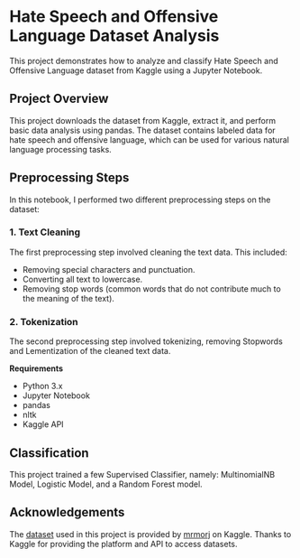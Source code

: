 # Hate Speech and Offensive Language Dataset Analysis

This project demonstrates how to analyze and classify Hate Speech and Offensive Language dataset from Kaggle using a Jupyter Notebook.

## Project Overview
This project downloads the dataset from Kaggle, extract it, and perform basic data analysis using pandas. The dataset contains labeled data for hate speech and offensive language, which can be used for various natural language processing tasks.

## Preprocessing Steps
In this notebook, I performed two different preprocessing steps on the dataset:

### 1. Text Cleaning
The first preprocessing step involved cleaning the text data. This included:
- Removing special characters and punctuation.
- Converting all text to lowercase.
- Removing stop words (common words that do not contribute much to the meaning of the text).
### 2. Tokenization
The second preprocessing step involved tokenizing, removing Stopwords and Lementization of the cleaned text data.

**Requirements**
- Python 3.x
- Jupyter Notebook
- pandas
- nltk
- Kaggle API

## Classification 
This project trained a few Supervised Classifier, namely: MultinomialNB Model, Logistic Model, and a Random Forest model.

## Acknowledgements
The [dataset](https://www.kaggle.com/datasets/mrmorj/hate-speech-and-offensive-language-dataset?resource=download) used in this project is provided by [mrmorj](https://www.kaggle.com/mrmorj) on Kaggle.
Thanks to Kaggle for providing the platform and API to access datasets.

